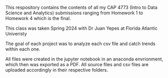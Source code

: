 This respository contains the contents of all my CAP 4773 (Intro to Data Science and Analytics) submissions ranging from Homework 1 to Homework 4 which is the final.

This class was taken Spring 2024 with Dr Juan Yepes at Florida Atlantic Univeristy

The goal of each project was to analyze each csv file and catch trends within each one. 

All files were created in the jupyter notebook in an anaconda envrionment, which then was exported as a PDF. All source files and csv files are uploaded accordingly in their respective folders.
